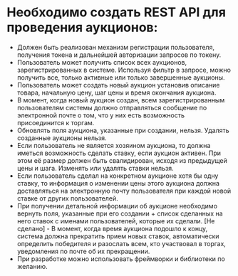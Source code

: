 # Необходимо создать REST API для проведения аукционов:

- Должен быть реализован механизм регистрации пользователя, получения токена и дальнейшей авторизации запросов по токену.
- Пользователь может получить список всех аукционов, зарегистрированных в системе. Используя фильтр в запросе, можно получить все, только активные или только завершенные аукционы.
- Пользователь может создать новый аукцион установив описание товара, начальную цену, шаг цены и время окончания аукциона.
- В момент, когда новый аукцион создан, всем зарегистрированным пользователям системы должно отправляться сообщение по электронной почте о том, что у них есть возможность присоединится к торгам.
- Обновлять поля аукциона, указанные при создании, нельзя. Удалять созданные аукционы нельзя.
- Если пользователь не является хозяином аукциона, то должна иметься возможность сделать ставку, если аукцион активен. При этом её размер должен быть свалидирован, исходя из предыдущей цены и шага. Изменять или удалять ставки нельзя.
- Если пользователь сделал на конкретном аукционе хотя бы одну ставку, то информация о изменении цены этого аукциона должна доставляться на электронную почту пользователя при каждой новой ставке от других пользователей.
- При получении детальной информации об аукционе необходимо вернуть поля, указанные при его создании + список сделанных на него ставок с именами пользователей, которые их сделали.
[Не сделано] - В момент, когда время аукциона подошло к концу, система должна прекратить прием новых ставок, автоматически определить победителя и разослать всем, кто участвовал в торгах, уведомления по почте об их прекращении.
- При разработке можно использовать фреймворки и библиотеки по желанию.